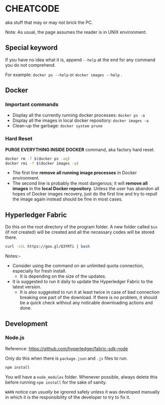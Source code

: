 # CHEATCODE

aka stuff that may or may not brick the PC.

Note: As usual, the page assumes the reader is in UNIX environment.

## Special keyword

If you have no idea what it is, append `--help` at the end for any command you do not comprehend.

For example: `docker ps --help` or `docker images --help` .

## Docker

### Important commands

- Display all the currently running docker processes: `docker ps -a`
- Display all the images in local docker repository: `docker images -a`
- Clean-up the garbage: `docker system prune`

### Hard Reset

**PURGE EVERYTHING INSIDE DOCKER** command, aka factory hard reset.

```bash
docker rm -f $(docker ps -aq)
docker rmi -f $(docker images -q)
```

- The first line **remove all running image processes** in Docker environment.
- The second line is probably the most dangerous; it will **remove all images** in the **local Docker repository**. Unless the user has abandon all hopes of Docker images recovery, just do the first line and try to repull the image again instead should be fine in most cases.

## Hyperledger Fabric

Do this on the root directory of the program folder. A new folder called `bin` (if not created) will be created and all the necessary codes will be stored there.

```bash
curl -sSL https://goo.gl/Q3YRTi | bash
```

Notes:-

- Consider using the command on an unlimited quota connection, especially for fresh install.
  - It is depending on the size of the updates.
- It is suggested to run it daily to update the Hyperledger Fabric to the latest version.
  - It is also suggested to run it at least twice in case of bad connection breaking one part of the download. If there is no problem, it should be a quick check without any noticable downloading actions and done.

## Development

### Node.js

Reference: https://github.com/hyperledger/fabric-sdk-node

Only do this when there is `package.json` and `.js` files to run.

```bash
npm install
```

You will have a `node_modules` folder. Whenever possible, always delete this before running `npm install` for the sake of sanity.

`WARN` notice can _usually_ be ignored safely unless it was developed manually in which it is the responsibility of the developer to try to fix it.
